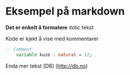 # Eksempel på markdown
**Det er enkelt å formatere** *italic* tekst

Kode er kjekt å vise med kommentarer
```VHDL
-- Comment
    variable kuze : natural = 12;
```
Enda mer tekst
[DB] (http://db.no)

